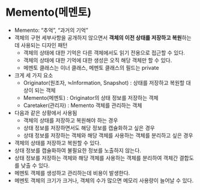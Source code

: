 # Memento(메멘토)

-   Memento: “추억”, “과거의 기억”
-   객체의 구현 세부사항을 공개하지 않으면서 **객체의 이전 상태를 저장하고 복원**하는데 사용되는 디자인 패턴
    -   객체의 상태에 대한 기억은 다른 객체에서도 읽기 전용으로 접근할 수 있다.
    -   객체의 상태에 대한 기억에 대한 생성은 오직 해당 객체만 할 수 있다.
    -   메멘토 클래스는 이너 클래스, 메멘토 클래스의 필드는 private
-   크게 세 가지 요소
    -   Originator(원조자, ≒Information, Snapshot) : 상태를 저장하고 복원할 대상이 되는 객체
    -   Memento(메멘토) : Originator의 상태 정보를 저장하는 객체
    -   Caretaker(관리자) : Memento 객체를 관리하는 객체
-   다음과 같은 상황에서 사용됨
    -   객체의 상태를 저장하고 복원해야 하는 경우
    -   상태 정보를 저장하면서도 해당 정보를 캡슐화하고 싶은 경우
    -   상태 정보를 저장하는 객체와 해당 객체를 사용하는 객체를 분리하고 싶은 경우
-   객체의 상태를 저장하고 복원할 수 있다.
-   상태 정보를 캡슐화하여 불필요한 정보를 노출하지 않는다.
-   상태 정보를 저장하는 객체와 해당 객체를 사용하는 객체를 분리하여 객체간 결합도를 낮출 수 있다.
-   메멘토 객체를 생성하고 관리하는데 비용이 발생한다.
-   메멘토 객체의 크기가 크거나, 객체의 수가 많으면 메모리 사용량이 늘어날 수 있다.
